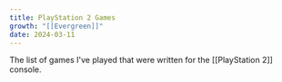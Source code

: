 ```yaml
---
title: PlayStation 2 Games
growth: "[[Evergreen]]"
date: 2024-03-11
---
```

The list of games I've played that were written for the [[PlayStation 2]] console.